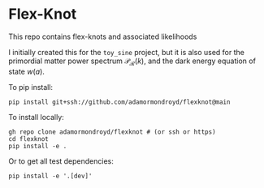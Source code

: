 # Flex-Knot

This repo contains flex-knots and associated likelihoods

I initially created this for the `toy_sine` project, but it is also used for the
primordial matter power spectrum $\mathcal P_\mathcal R(k)$, and the dark energy
equation of state $w(a)$.


To pip install:

    pip install git+ssh://github.com/adamormondroyd/flexknot@main

To install locally:
    
    gh repo clone adamormondroyd/flexknot # (or ssh or https)
    cd flexknot
    pip install -e .

Or to get all test dependencies:

    pip install -e '.[dev]'

